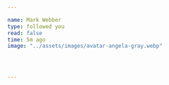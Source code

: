 ```yaml
---

name: Mark Webber
type: followed you
read: false
time: 5m ago
image: "../assets/images/avatar-angela-gray.webp"




---
```


